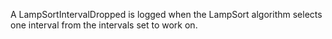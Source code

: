 A LampSortIntervalDropped is logged when the LampSort algorithm selects one interval from the intervals set to work on.